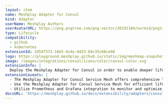 ```yaml
---
layout: item
name: Meshplay Adapter for Consul
kind: Adapter
userName: Meshplay Authors
userAvatarURL: https://png.pngtree.com/png-vector/20191104/ourmid/pngtree-businessman-avatar-cartoon-style-png-image_1953664.jpg
type: Lifecycle
compatibility: 
  - github
  - kubernetes
extensionId: 2d54f372-10e5-4c4e-8d23-b9c35c68ce98
logo: https://playground.meshplay.github.io/static/img/meshmap-snapshot-logo.svg
image: /images/integrations/consul/icons/color/consul-color.svg
extensionInfo: |
  Deploy the Meshplay Adapter for Consul in order to enable deeper lifecycle management of Consul.
extensionCaveats: |
  - The Meshplay Adapter for Consul Service Mesh offers comprehensive lifecycle management for Consul.
  - Use the Meshplay Adapter for Consul Service Mesh for efficient lifecycle management of Consul and its sample applications.
  - Utilize Prometheus and Grafana integration to monitor and optimize Consul's performance.
docsURL: 'https://meshplay.github.io/docs/extensibility/adapters/consul'
---
```

